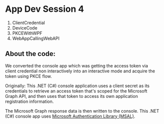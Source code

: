 # App Dev Session 4 
1. ClientCredential
2. DeviceCode
3. PKCEWithWPF
4. WebAppCallingWebAPI

## About the code:

We converted the console app which was getting the access token via client credential non interactively into an interactive mode and acquire the token using PKCE flow.

Originally:
This .NET (C#) console application uses a client secret as its credentials to retrieve an access token that's scoped for the Microsoft Graph API, and then uses that token to access its own application registration information.

The Microsoft Graph response data is then written to the console. This .NET (C#) console app uses [Microsoft Authentication Library (MSAL)](https://github.com/AzureAD/microsoft-authentication-library-for-dotnet).



